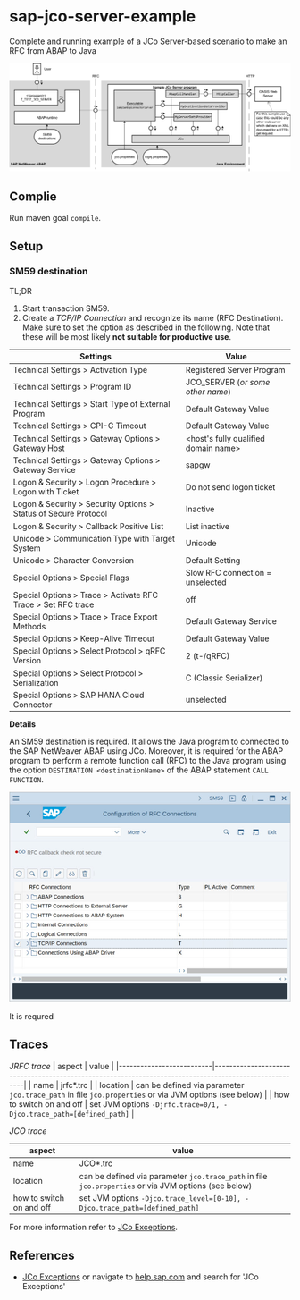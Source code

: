 # sap-jco-server-example
Complete and running example of a JCo Server-based scenario to make an RFC from ABAP to Java

![diagram](https://github.com/johannes-gilbert/sap-jco-server-example/blob/main/docs/SAP%20JCo%20Server%20Example.png)

## Complie

Run maven goal `compile`.

## Setup

### SM59 destination

TL;DR
1) Start transaction SM59.
2) Create a _TCP/IP Connection_ and recognize its name (RFC Destination). Make sure to set the option as described in the following. Note that these will be most likely **not suitable for productive use**. 

| Settings                                                        | Value                                |
|-----------------------------------------------------------------|--------------------------------------|
| Technical Settings > Activation Type                            | Registered Server Program            |
| Technical Settings > Program ID                                 | JCO_SERVER (*or some other name*)    |
| Technical Settings > Start Type of External Program             | Default Gateway Value                |
| Technical Settings > CPI-C Timeout                              | Default Gateway Value                |
| Technical Settings > Gateway Options > Gateway Host             | <host's fully qualified domain name> |
| Technical Settings > Gateway Options > Gateway Service          | sapgw<instance number>               |
| Logon & Security > Logon Procedure > Logon with Ticket          | Do not send logon ticket             |
| Logon & Security > Security Options > Status of Secure Protocol | Inactive                             |
| Logon & Security > Callback Positive List                       | List inactive                        |
| Unicode > Communication Type with Target System                 | Unicode                              |
| Unicode > Character Conversion                                  | Default Setting                      |
| Special Options > Special Flags                                 | Slow RFC connection = unselected     |
| Special Options > Trace > Activate RFC Trace > Set RFC trace    | off                                  |
| Special Options > Trace > Trace Export Methods                  | Default Gateway Service              |
| Special Options > Keep-Alive Timeout                            | Default Gateway Value                |
| Special Options > Select Protocol > qRFC Version                | 2 (t-/qRFC)                          |
| Special Options > Select Protocol > Serialization               | C (Classic Serializer)               |
| Special Options > SAP HANA Cloud Connector                      | unselected                           |

**Details**

An SM59 destination is required. It allows the Java program to connected to the SAP NetWeaver ABAP using JCo. Moreover, it is required for the ABAP program to perform a remote function call (RFC) to the Java program using the option `DESTINATION <destinationName>` of the ABAP statement `CALL FUNCTION`.

![diagram](https://github.com/johannes-gilbert/sap-jco-server-example/blob/main/docs/screenshot_sm59.jpg)

It is requred 

## Traces

*JRFC trace*
| aspect                   | value                                                                                                 |
|--------------------------|-------------------------------------------------------------------------------------------------------|
| name                     | jrfc*.trc                                                                                             |
| location                 | can be defined via parameter `jco.trace_path` in file `jco.properties` or via JVM options (see below) |
| how to switch on and off | set JVM options `-Djrfc.trace=0/1, -Djco.trace_path=[defined_path]`                                   |

*JCO trace*

| aspect                   | value                                                                                                 |
|--------------------------|-------------------------------------------------------------------------------------------------------|
| name                     | JCO*.trc                                                                                              |
| location                 | can be defined via parameter `jco.trace_path` in file `jco.properties` or via JVM options (see below) |
| how to switch on and off | set JVM options `-Djco.trace_level=[0-10], -Djco.trace_path=[defined_path]`                           |

For more information refer to [JCo Exceptions](https://help.sap.com/viewer/1d057e05920c4fe38b88e33aaa9eb5ef/7.03.30/en-US/f6daea401675752ae10000000a155106.html).

## References
* [JCo Exceptions](https://help.sap.com/viewer/1d057e05920c4fe38b88e33aaa9eb5ef/7.03.30/en-US/f6daea401675752ae10000000a155106.html) or navigate to [help.sap.com](https://help.sap.com) and search for 'JCo Exceptions'
